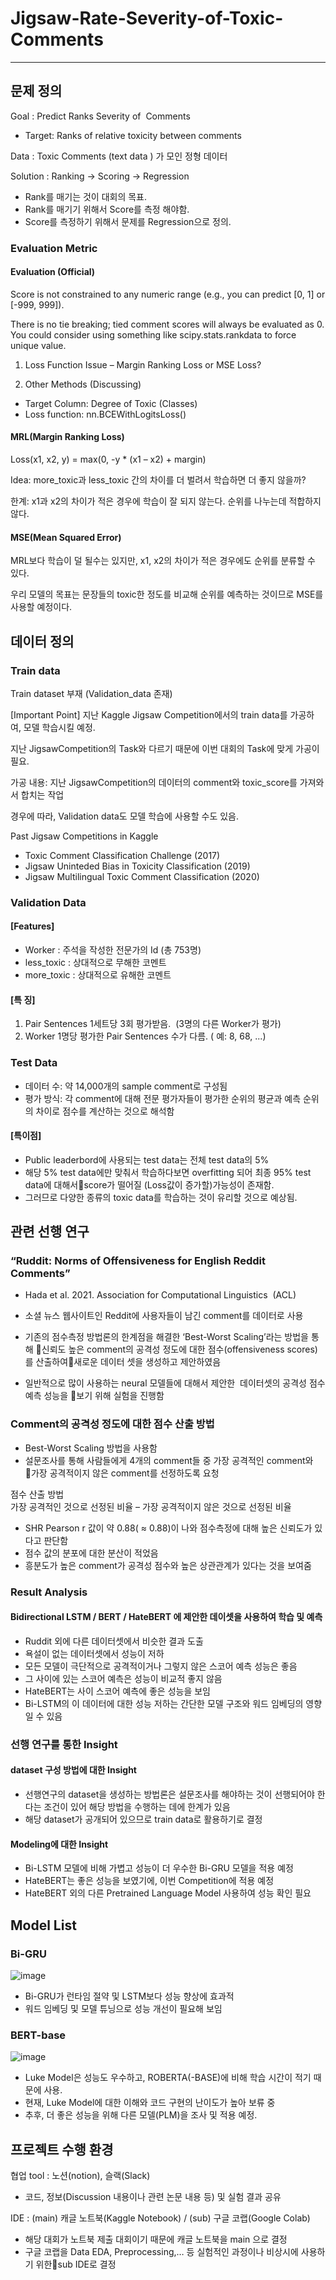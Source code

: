 # Jigsaw-Rate-Severity-of-Toxic-Comments

--- 

## 문제 정의

 Goal : Predict Ranks Severity of  Comments
 
- Target: Ranks of relative toxicity between comments

 Data : Toxic Comments (text data ) 가 모인 정형 데이터
 
 Solution : Ranking -> Scoring -> Regression  
- Rank를 매기는 것이 대회의 목표.
- Rank를 매기기 위해서 Score를 측정 해야함.
- Score를 측정하기 위해서 문제를 Regression으로 정의.


### Evaluation Metric

#### Evaluation (Official)

Score is not constrained to any numeric range (e.g., you can predict [0, 1] or [-999, 999]).

There is no tie breaking; tied comment scores will always be evaluated as 0. You could consider using something like scipy.stats.rankdata to force unique value.

1) Loss Function Issue – Margin Ranking Loss or MSE Loss?

2) Other Methods (Discussing)
- Target Column: Degree of Toxic (Classes)
- Loss function: nn.BCEWithLogitsLoss()

#### MRL(Margin Ranking Loss)

Loss(x1, x2, y) = max(0, -y * (x1 – x2) + margin)

Idea: more_toxic과 less_toxic 간의 차이를 더 벌려서 학습하면 더 좋지 않을까?

한계: x1과 x2의 차이가 적은 경우에 학습이 잘 되지 않는다. 순위를 나누는데 적합하지 않다.

#### MSE(Mean Squared Error)

MRL보다 학습이 덜 될수는 있지만, x1, x2의 차이가 적은 경우에도 순위를 분류할 수 있다.

우리 모델의 목표는 문장들의 toxic한 정도를 비교해 순위를 예측하는 것이므로 MSE를 사용할 예정이다.


## 데이터 정의

### Train data

Train dataset 부재 (Validation_data 존재)

[Important Point] 지난 Kaggle Jigsaw Competition에서의 train data를 가공하여, 모델 학습시킬 예정.

지난 JigsawCompetition의 Task와 다르기 때문에 이번 대회의 Task에 맞게 가공이 필요.

가공 내용: 지난 JigsawCompetition의 데이터의 comment와 toxic_score를 가져와서 합치는 작업

경우에 따라, Validation data도 모델 학습에 사용할 수도 있음.

Past Jigsaw Competitions in Kaggle 
- Toxic Comment Classification Challenge (2017)
- Jigsaw Uninteded Bias in Toxicity Classification (2019)
- Jigsaw Multilingual Toxic Comment Classification (2020)


### Validation Data
#### [Features]
- Worker : 주석을 작성한 전문가의 Id (총 753명)
- less_toxic : 상대적으로 무해한 코멘트
- more_toxic : 상대적으로 유해한 코멘트

#### [특 징]
 1) Pair Sentences 1세트당 3회 평가받음.  (3명의 다른 Worker가 평가)
 2) Worker 1명당 평가한 Pair Sentences 수가 다름. ( 예: 8, 68, ...)

### Test Data

- 데이터 수: 약 14,000개의 sample comment로 구성됨
- 평가 방식: 각 comment에 대해 전문 평가자들이 평가한 순위의 평균과 예측 순위의 차이로 점수를 계산하는 것으로 해석함

#### [특이점]
- Public leaderbord에 사용되는 test data는 전체 test data의 5%
- 해당 5% test data에만 맞춰서 학습하다보면 overfitting 되어 최종 95% test data에 대해서score가 떨어질 (Loss값이 증가할)가능성이 존재함.
- 그러므로 다양한 종류의 toxic data를 학습하는 것이 유리할 것으로 예상됨.


## 관련 선행 연구
### “Ruddit: Norms of Offensiveness for English Reddit Comments”
- Hada et al. 2021. Association for Computational Linguistics  (ACL)
- 소셜 뉴스 웹사이트인 Reddit에 사용자들이 남긴 comment를 데이터로 사용
- 기존의 점수측정 방법론의 한계점을 해결한 ‘Best-Worst Scaling’라는 방법을 통해 신뢰도 높은 comment의 공격성 정도에 대한 점수(offensiveness scores)를 산출하여새로운 데이터 셋을 생성하고 제안하였음

- 일반적으로 많이 사용하는 neural 모델들에 대해서 제안한  데이터셋의 공격성 점수 예측 성능을 보기 위해 실험을 진행함

### Comment의 공격성 정도에 대한 점수 산출 방법 

- Best-Worst Scaling 방법을 사용함
- 설문조사를 통해 사람들에게 4개의 comment들 중 가장 공격적인 comment와 가장 공격적이지 않은 comment를 선정하도록 요청

점수 산출 방법  
      가장 공격적인 것으로 선정된 비율 – 가장 공격적이지 않은 것으로 선정된 비율


- SHR Pearson r 값이 약 0.88( ≈ 0.88)이 나와 점수측정에 대해 높은 신뢰도가 있다고 판단함
- 점수 값의 분포에 대한 분산이 적었음
- 흥분도가 높은 comment가 공격성 점수와 높은 상관관계가 있다는 것을 보여줌

### Result Analysis
#### Bidirectional LSTM / BERT / HateBERT 에 제안한 데이셋을 사용하여 학습 및 예측
- Ruddit 외에 다른 데이터셋에서 비슷한 결과 도출
- 욕설이 없는 데이터셋에서 성능이 저하
- 모든 모델이 극단적으로 공격적이거나 그렇지 않은 스코어 예측 성능은 좋음
- 그 사이에 있는 스코어 예측은 성능이 비교적 좋지 않음
- HateBERT는 사이 스코어 예측에 좋은 성능을 보임
- Bi-LSTM의 이 데이터에 대한 성능 저하는 간단한 모델 구조와 워드 임베딩의 영향일 수 있음

### 선행 연구를 통한 Insight

#### dataset 구성 방법에 대한 Insight

- 선행연구의 dataset을 생성하는 방법론은 설문조사를 해야하는 것이 선행되어야 한다는 조건이 있어 해당 방법을 수행하는 데에 한계가 있음
- 해당 dataset가 공개되어 있으므로 train data로 활용하기로 결정

#### Modeling에 대한 Insight

- Bi-LSTM 모델에 비해 가볍고 성능이 더 우수한 Bi-GRU 모델을 적용 예정
- HateBERT는 좋은 성능을 보였기에, 이번 Competition에 적용 예정
- HateBERT 외의 다른 Pretrained Language Model 사용하여 성능 확인 필요


## Model List
### Bi-GRU
![image](https://user-images.githubusercontent.com/69458840/144071887-03298f33-5206-49fd-9c67-322a427d21fb.png)

- Bi-GRU가 런타임 절약 및 LSTM보다 성능 향상에 효과적 
- 워드 임베딩 및 모델 튜닝으로 성능 개선이 필요해 보임

### BERT-base
![image](https://user-images.githubusercontent.com/69458840/144072355-462e20d9-7273-41c8-a3a6-8bd91675b553.png)
- Luke Model은 성능도 우수하고, ROBERTA(-BASE)에 비해 학습 시간이 적기 때문에 사용.
- 현재, Luke Model에 대한 이해와 코드 구현의 난이도가 높아 보류 중
- 추후, 더 좋은 성능을 위해 다른 모델(PLM)을 조사 및 적용 예정. 

## 프로젝트 수행 환경
협업 tool : 노션(notion), 슬랙(Slack) 
- 코드, 정보(Discussion 내용이나 관련 논문 내용 등) 및 실험 결과 공유

IDE : (main) 캐글 노트북(Kaggle Notebook) / (sub) 구글 코랩(Google Colab)
- 해당 대회가 노트북 제출 대회이기 때문에 캐글 노트북을 main 으로 결정
- 구글 코랩을 Data EDA, Preprocessing,… 등 실험적인 과정이나 비상시에 사용하기 위한sub IDE로 결정

